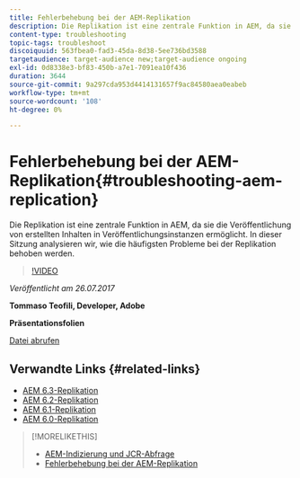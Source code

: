 ```yaml
---
title: Fehlerbehebung bei der AEM-Replikation
description: Die Replikation ist eine zentrale Funktion in AEM, da sie die Veröffentlichung von erstellten Inhalten in Veröffentlichungsinstanzen ermöglicht. In dieser Sitzung analysieren wir, wie die häufigsten Probleme bei der Replikation behoben werden.
content-type: troubleshooting
topic-tags: troubleshoot
discoiquuid: 563fbea0-fad3-45da-8d38-5ee736bd3588
targetaudience: target-audience new;target-audience ongoing
exl-id: 0d8338e3-bf83-450b-a7e1-7091ea10f436
duration: 3644
source-git-commit: 9a297cda953d4414131657f9ac84580aea0eabeb
workflow-type: tm+mt
source-wordcount: '108'
ht-degree: 0%

---
```


# Fehlerbehebung bei der AEM-Replikation{#troubleshooting-aem-replication}

Die Replikation ist eine zentrale Funktion in AEM, da sie die Veröffentlichung von erstellten Inhalten in Veröffentlichungsinstanzen ermöglicht. In dieser Sitzung analysieren wir, wie die häufigsten Probleme bei der Replikation behoben werden.

>[!VIDEO](https://video.tv.adobe.com/v/19282/?quality=9)

*Veröffentlicht am 26.07.2017*

**Tommaso Teofili, Developer, Adobe**

**Präsentationsfolien**

[Datei abrufen](assets/aem-gems-troubleshooting-aem-replication.pdf)

## Verwandte Links {#related-links}

* [AEM 6.3-Replikation](https://docs.adobe.com/docs/en/aem/6-3/deploy/configuring/replication.html)
* [AEM 6.2-Replikation](https://docs.adobe.com/docs/en/aem/6-2/deploy/configuring/replication.html)
* [AEM 6.1-Replikation](https://docs.adobe.com/docs/en/aem/6-1/deploy/configuring/replication.html)
* [AEM 6.0-Replikation](https://docs.adobe.com/docs/en/aem/6-0/deploy/configuring/replication.html)

>[!MORELIKETHIS]
>
>* [AEM-Indizierung und JCR-Abfrage](aem-indexing-jcr-query.md)
>* [Fehlerbehebung bei der AEM-Replikation](aem-troubleshooting-aem-replication.md)
<!-- >>* [Adobe Experience Manager: AEM 6.x Maintenance Tasks](https://helpx.adobe.com/experience-manager/kt/eseminars/ccoo-aem-Aug-register.html) -->
